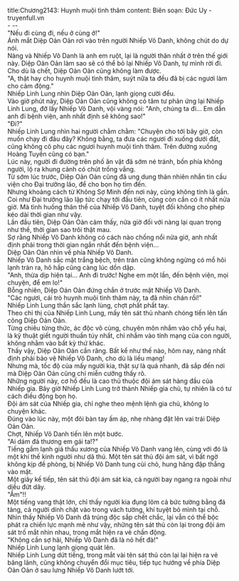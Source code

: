 title:Chương2143: Huynh muội tình thâm
content:
Biên soạn: Đức Uy - truyenfull.vn<br>- --<br>"Nếu đi cùng đi, nếu ở cùng ở!"<br>Ánh mắt Diệp Oản Oản rơi vào trên người Nhiếp Vô Danh, không chút do dự nói.<br>Nàng và Nhiếp Vô Danh là anh em ruột, lại là người thân nhất ở trên thế giới này. Diệp Oản Oản làm sao sẽ có thể bỏ lại Nhiếp Vô Danh, tự mình rời đi.<br>Cho dù là chết, Diệp Oản Oản cũng không làm được.<br>"A, thật hay cho huynh muội tình thâm, suýt nữa ta đều đã bị các ngươi làm cho cảm động."<br>Nhiếp Linh Lung nhìn Diệp Oản Oản, lạnh giọng cười đểu.<br>Vào giờ phút này, Diệp Oản Oản cũng không có tâm tư phản ứng lại Nhiếp Linh Lung, đỡ lấy Nhiếp Vô Danh, vội vàng nói: "Anh, chúng ta đi... Em dẫn anh đi bệnh viện, anh nhất định sẽ không sao!"<br>"Đi?"<br>Nhiếp Linh Lung nhìn hai người chằm chằm: "Chuyện cho tới bây giờ, còn muốn chạy đi đâu đây? Không bằng, ta đưa các ngươi đi xuống dưới đất, cũng không cô phụ các ngươi huynh muội tình thâm. Trên đường xuống Hoàng Tuyền cũng có bạn."<br>Lúc này, người đi đường trên phố ăn vặt đã sớm né tránh, bốn phía không người, lộ ra khung cảnh có chút trống vắng.<br>Từ sớm lúc trước, Diệp Oản Oản cũng đã ung dung thản nhiên nhắn tin cầu viện cho Đại trưởng lão, để cho bọn họ tìm đến.<br>Nhưng khoảng cách từ Không Sợ Minh đến nơi này, cũng không tính là gần. Coi như Đại trưởng lão lập tức chạy tới đầu tiên, cũng còn cần có ít nhất nửa giờ. Mà tình huống thân thể của Nhiếp Vô Danh, tuyệt đối không cho phép kéo dài thời gian như vậy.<br>Lần đầu tiên, Diệp Oản Oản cảm thấy, nửa giờ đối với nàng lại quan trọng như thế, thời gian sao trôi thật mau.<br>Sợ rằng Nhiếp Vô Danh không có cách nào chống nổi nửa giờ, anh nhất định phải trong thời gian ngắn nhất đến bệnh viện...<br>Diệp Oản Oản nhìn về phía Nhiếp Vô Danh.<br>Nhiếp Vô Danh sắc mặt trắng bệch, trên trán cũng không ngừng có mồ hôi lạnh tràn ra, hô hấp cũng càng lúc dồn dập.<br>"Anh, thừa dịp hiện tại... Anh đi trước! Nghe em một lần, đến bệnh viện, mọi chuyện, để em lo!"<br>Bỗng nhiên, Diệp Oản Oản đứng chắn ở trước mặt Nhiếp Vô Danh.<br>"Các ngươi, cái trò huynh muội tình thâm này, ta đã nhìn chán rồi!"<br>Nhiếp Linh Lung thần sắc lạnh lùng, chợt phất phất tay.<br>Theo chỉ thị của Nhiếp Linh Lung, mấy tên sát thủ nhanh chóng tiến lên tấn công Diệp Oản Oản.<br>Từng chiêu từng thức, ác độc vô cùng, chuyên môn nhắm vào chỗ yếu hại, là kỹ thuật giết người thuần túy nhất, chỉ nhắm vào tính mạng của con người, không nhằm vào bất kỳ thứ khác.<br>Thấy vậy, Diệp Oản Oản cắn răng. Bất kể như thế nào, hôm nay, nàng nhất định phải bảo vệ Nhiếp Vô Danh, cho dù là liều mạng!<br>Nhưng mà, tốc độ của mấy người kia, thật sự là quá nhanh, đã sắp đến nơi mà Diệp Oản Oản cũng chỉ miễn cưỡng thấy rõ.<br>Những người này, cơ hồ đều là cao thủ thuộc đội ám sát hàng đầu của Nhiếp gia. Bây giờ Nhiếp Linh Lung trở thành Nhiếp gia chủ, tự nhiên là có tư cách điều động bọn họ.<br>Đội ám sát của Nhiếp gia, chỉ nghe theo mệnh lệnh gia chủ, không lo chuyện khác.<br>Đúng vào lúc này, một đôi bàn tay ấm áp, nhẹ nhàng đặt lên vai trái Diệp Oản Oản.<br>Chợt, Nhiếp Vô Danh tiến lên một bước.<br>"Ai dám đả thương em gái ta!?"<br>Tiếng gầm lạnh giá thấu xương của Nhiếp Vô Danh vang lên, cùng với đó là một khí thế kinh người như dã thú. Một tên sát thủ đội ám sát, vì bất ngờ không kịp đề phòng, bị Nhiếp Vô Danh tung cùi chỏ, hung hăng đập thẳng vào mặt.<br>Một giây kế tiếp, tên sát thủ đội ám sát kia, cả người bay ngang ra ngoài như diều đứt dây.<br>"Ầm"!!<br>Một tiếng vang thật lớn, chỉ thấy người kia đụng lõm cả bức tường bằng đá tảng, cả người dính chặt vào trong vách tường, khí tuyệt bỏ mình tại chỗ.<br>Nhìn thấy Nhiếp Vô Danh đã trúng độc sắp chết chắc, lại vẫn có thể bộc phát ra chiến lực mạnh mẽ như vậy, những tên sát thủ còn lại trong đội ám sát trố mắt nhìn nhau, trong mắt hiện ra vẻ chấn động.<br>"Không cần sợ hãi, Nhiếp Vô Danh đã là nỏ hết đà!"<br>Nhiếp Linh Lung lạnh giọng quát lên.<br>Nhiếp Linh Lung dứt tiếng, trong mắt vài tên sát thủ còn lại lại hiện ra vẻ băng lãnh, cũng không chuyển đổi mục tiêu, tiếp tục hướng về phía Diệp Oản Oản ở sau lưng Nhiếp Vô Danh lướt tới.